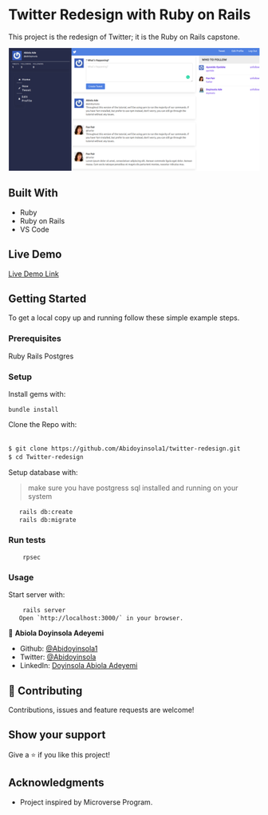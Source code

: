 # Twitter Redesign with Ruby on Rails

This project is the redesign of Twitter; it is the Ruby on Rails capstone.

![screenshot](./app/assets/images/Screenshot.png)

## Built With

- Ruby
- Ruby on Rails
- VS Code

## Live Demo

[Live Demo Link](https://morning-shore-38065.herokuapp.com/)

## Getting Started

To get a local copy up and running follow these simple example steps.

### Prerequisites

Ruby
Rails
Postgres

### Setup

Install gems with:

```
bundle install
```
Clone the Repo with:
~~~bash

$ git clone https://github.com/Abidoyinsola1/twitter-redesign.git
$ cd Twitter-redesign
~~~
Setup database with:

> make sure you have postgress sql installed and running on your system

```
   rails db:create
   rails db:migrate
```

### Run tests

```
    rpsec 
```
### Usage

Start server with:

```
    rails server
   Open `http://localhost:3000/` in your browser.
```

👤 **Abiola Doyinsola Adeyemi**

- Github: [@Abidoyinsola1](https://github.com/Abidoyinsola1)
- Twitter: [@Abidoyinsola](https://twitter.com/abidoyinsola)
- LinkedIn: [Doyinsola Abiola Adeyemi](https://www.linkedin.com/in/doyinsola-adeyemi)


## 🤝 Contributing

Contributions, issues and feature requests are welcome!

## Show your support

Give a ⭐️ if you like this project!

## Acknowledgments

- Project inspired by Microverse Program.